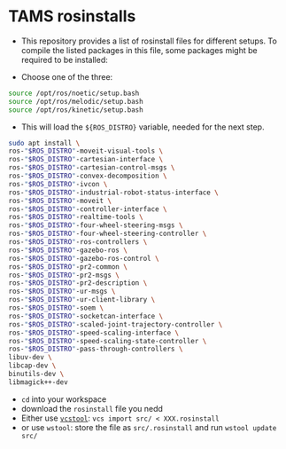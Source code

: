 # TAMS rosinstalls

- This repository provides a list of rosinstall files for different setups.
To compile the listed packages in this file, some packages might be required to be installed:

- Choose one of the three:
```bash
source /opt/ros/noetic/setup.bash
source /opt/ros/melodic/setup.bash
source /opt/ros/kinetic/setup.bash
```

- This will load the `${ROS_DISTRO}` variable, needed for the next step.

```bash
sudo apt install \
ros-"$ROS_DISTRO"-moveit-visual-tools \
ros-"$ROS_DISTRO"-cartesian-interface \
ros-"$ROS_DISTRO"-cartesian-control-msgs \
ros-"$ROS_DISTRO"-convex-decomposition \
ros-"$ROS_DISTRO"-ivcon \
ros-"$ROS_DISTRO"-industrial-robot-status-interface \
ros-"$ROS_DISTRO"-moveit \
ros-"$ROS_DISTRO"-controller-interface \
ros-"$ROS_DISTRO"-realtime-tools \
ros-"$ROS_DISTRO"-four-wheel-steering-msgs \
ros-"$ROS_DISTRO"-four-wheel-steering-controller \
ros-"$ROS_DISTRO"-ros-controllers \
ros-"$ROS_DISTRO"-gazebo-ros \
ros-"$ROS_DISTRO"-gazebo-ros-control \
ros-"$ROS_DISTRO"-pr2-common \
ros-"$ROS_DISTRO"-pr2-msgs \
ros-"$ROS_DISTRO"-pr2-description \
ros-"$ROS_DISTRO"-ur-msgs \
ros-"$ROS_DISTRO"-ur-client-library \
ros-"$ROS_DISTRO"-soem \
ros-"$ROS_DISTRO"-socketcan-interface \
ros-"$ROS_DISTRO"-scaled-joint-trajectory-controller \
ros-"$ROS_DISTRO"-speed-scaling-interface \
ros-"$ROS_DISTRO"-speed-scaling-state-controller \
ros-"$ROS_DISTRO"-pass-through-controllers \
libuv-dev \
libcap-dev \
binutils-dev \
libmagick++-dev
```
- `cd` into your workspace
- download the `rosinstall` file you nedd
- Either use [`vcstool`](https://github.com/dirk-thomas/vcstool): `vcs import src/ < XXX.rosinstall`
- or use `wstool`: store the file as `src/.rosinstall` and run `wstool update src/`

